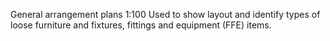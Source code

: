 General arrangement plans <span class="highlight-red">1:100</span>
Used to show layout and identify types of loose furniture and fixtures, fittings and equipment (FFE) items.